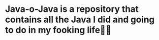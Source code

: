 # Java-o-Java is a repository that contains all the Java I did and going to do in my fooking life🧋😎
